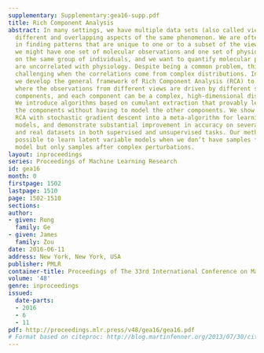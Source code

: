 ```yaml
---
supplementary: Supplementary:gea16-supp.pdf
title: Rich Component Analysis
abstract: In many settings, we have multiple data sets (also called views) that capture
  different and overlapping aspects of the same phenomenon. We are often interested
  in finding patterns that are unique to one or to a subset of the views. For example,
  we might have one set of molecular observations and one set of physiological observations
  on the same group of individuals, and we want to quantify molecular patterns that
  are uncorrelated with physiology. Despite being a common problem, this is highly
  challenging when the correlations come from complex distributions. In this paper,
  we develop the general framework of Rich Component Analysis (RCA) to model settings
  where the observations from different views are driven by different sets of latent
  components, and each component can be a complex, high-dimensional distribution.
  We introduce algorithms based on cumulant extraction that provably learn each of
  the components without having to model the other components. We show how to integrate
  RCA with stochastic gradient descent into a meta-algorithm for learning general
  models, and demonstrate substantial improvement in accuracy on several synthetic
  and real datasets in both supervised and unsupervised tasks. Our method makes it
  possible to learn latent variable models when we don’t have samples from the true
  model but only samples after complex perturbations.
layout: inproceedings
series: Proceedings of Machine Learning Research
id: gea16
month: 0
firstpage: 1502
lastpage: 1510
page: 1502-1510
sections: 
author:
- given: Rong
  family: Ge
- given: James
  family: Zou
date: 2016-06-11
address: New York, New York, USA
publisher: PMLR
container-title: Proceedings of The 33rd International Conference on Machine Learning
volume: '48'
genre: inproceedings
issued:
  date-parts:
  - 2016
  - 6
  - 11
pdf: http://proceedings.mlr.press/v48/gea16/gea16.pdf
# Format based on citeproc: http://blog.martinfenner.org/2013/07/30/citeproc-yaml-for-bibliographies/
---
```

